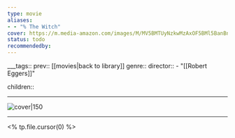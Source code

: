 ```yaml
---
type: movie
aliases:
- - "% The Witch"
cover: https://m.media-amazon.com/images/M/MV5BMTUyNzkwMzAxOF5BMl5BanBnXkFtZTgwMzc1OTk1NjE@._V1_SX300.jpg
status: todo
recommendedby:
---
```

___tags:: prev:: [[movies|back to library]]
genre::
director::   - "[[Robert Eggers]]"

children::
___
![cover|150](https://m.media-amazon.com/images/M/MV5BMTUyNzkwMzAxOF5BMl5BanBnXkFtZTgwMzc1OTk1NjE@._V1_SX300.jpg)
___
<% tp.file.cursor(0) %>
